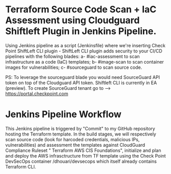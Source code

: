 # Terraform Source Code Scan + IaC Assessment using Cloudguard Shiftleft Plugin in Jenkins Pipeline. 

Using Jenkins pipeline as a script (Jenkinsfile) where we're inserting Check Point ShiftLeft CLI plugin - 
ShiftLeft CLI plugin adds security to your CI/CD pipelines with the following blades:
  a- #iac-assessment to scan infrastructure as a code (IaC) templates;
  b- #image-scan to scan container images for vulnerabilities;
  c- #sourceguard to scan source code.

PS: To leverage the sourceguard blade you would need SourceGuard API token on top of the Cloudguard API token. 
    Shiftleft CLI is currently in EA (preview). To create SourceGuard tenant go to --> https://portal.checkpoint.com 


# Jenkins Pipeline Workflow 
This Jenkins pipeline is triggered by "Commit" to my GitHub repository hosting the Terraform template. In the build stages, we will respectively scan source code (look for harcoded credentials, malicious IPs, vulnerabilities) and assessment the templates against CloudGuard Compliance Ruleset " Terraform AWS CIS Foundations", initialize and plan and deploy the AWS infrasctructure from TF template using the Check Point DevSecOps container /dhouari/devsecops which itself already contains Terraform CLI.   
